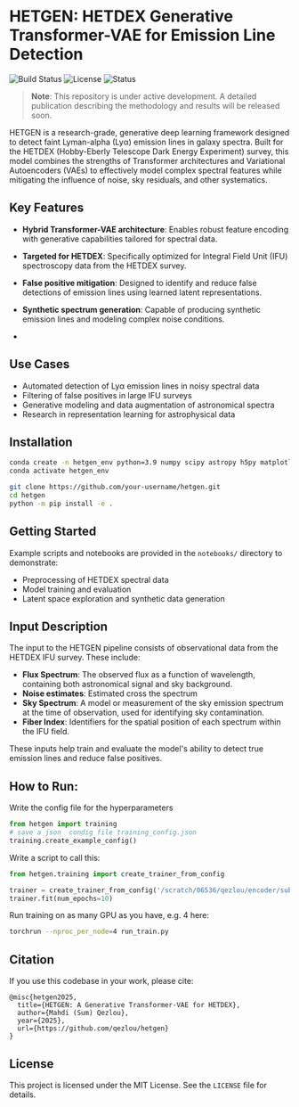 # HETGEN: HETDEX Generative Transformer-VAE for Emission Line Detection

![Build Status](https://img.shields.io/badge/build-passing-brightgreen)
![License](https://img.shields.io/github/license/qezlou/hetgen)
![Status](https://img.shields.io/badge/status-in--progress-yellow)

> **Note**: This repository is under active development. A detailed publication describing the methodology and results will be released soon.

HETGEN is a research-grade, generative deep learning framework designed to detect faint Lyman-alpha (Lyα) emission lines in galaxy spectra. Built for the HETDEX (Hobby-Eberly Telescope Dark Energy Experiment) survey, this model combines the strengths of Transformer architectures and Variational Autoencoders (VAEs) to effectively model complex spectral features while mitigating the influence of noise, sky residuals, and other systematics.

## Key Features

- **Hybrid Transformer-VAE architecture**: Enables robust feature encoding with generative capabilities tailored for spectral data.
- **Targeted for HETDEX**: Specifically optimized for Integral Field Unit (IFU) spectroscopy data from the HETDEX survey.
- **False positive mitigation**: Designed to identify and reduce false detections of emission lines using learned latent representations.
- **Synthetic spectrum generation**: Capable of producing synthetic emission lines and modeling complex noise conditions.

- 

## Use Cases

- Automated detection of Lyα emission lines in noisy spectral data
- Filtering of false positives in large IFU surveys
- Generative modeling and data augmentation of astronomical spectra
- Research in representation learning for astrophysical data

## Installation

```bash
conda create -n hetgen_env python=3.9 numpy scipy astropy h5py matplotlib tqdm pytorch torchvision -c pytorch -c conda-forge
conda activate hetgen_env

git clone https://github.com/your-username/hetgen.git
cd hetgen
python -m pip install -e .
```


## Getting Started

Example scripts and notebooks are provided in the `notebooks/` directory to demonstrate:
- Preprocessing of HETDEX spectral data
- Model training and evaluation
- Latent space exploration and synthetic data generation

## Input Description

The input to the HETGEN pipeline consists of observational data from the HETDEX IFU survey. These include:

- **Flux Spectrum**: The observed flux as a function of wavelength, containing both astronomical signal and sky background.
- **Noise estimates**: Estimated cross the spectrum
- **Sky Spectrum**: A model or measurement of the sky emission spectrum at the time of observation, used for identifying sky contamination.
- **Fiber Index**: Identifiers for the spatial position of each spectrum within the IFU field.

These inputs help train and evaluate the model's ability to detect true emission lines and reduce false positives.

## How to Run:
Write the config file for the hyperparameters
```py
from hetgen import training
# save a json  condig file training_config.json
training.create_example_config()
```
Write a script to call this:
```py
from hetgen.training import create_trainer_from_config

trainer = create_trainer_from_config('/scratch/06536/qezlou/encoder/submit/training_config.json')
trainer.fit(num_epochs=10)
```

Run training on as many GPU as you have, e.g. 4 here:

```sh
torchrun --nproc_per_node=4 run_train.py
```



## Citation

If you use this codebase in your work, please cite:

```
@misc{hetgen2025,
  title={HETGEN: A Generative Transformer-VAE for HETDEX},
  author={Mahdi (Sum) Qezlou},
  year={2025},
  url={https://github.com/qezlou/hetgen}
}
```

## License

This project is licensed under the MIT License. See the `LICENSE` file for details.